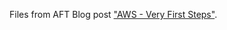 Files from AFT Blog post
["AWS - Very First Steps"](https://blog.az.training/aws/cloud/2020/11/26/aws-very-first-steps.html).